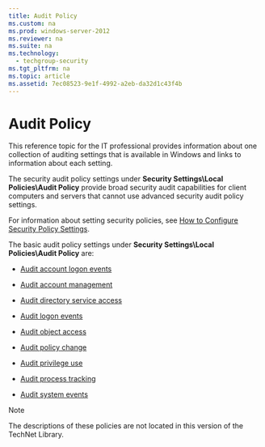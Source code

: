 ```yaml
---
title: Audit Policy
ms.custom: na
ms.prod: windows-server-2012
ms.reviewer: na
ms.suite: na
ms.technology: 
  - techgroup-security
ms.tgt_pltfrm: na
ms.topic: article
ms.assetid: 7ec08523-9e1f-4992-a2eb-da32d1c43f4b
---
```

# Audit Policy
This reference topic for the IT professional provides information about one collection of auditing settings that is available in Windows and links to information about each setting.  
  
The security audit policy settings under **Security Settings\\Local Policies\\Audit Policy** provide broad security audit capabilities for client computers and servers that cannot use advanced security audit policy settings.  
  
For information about setting security policies, see [How to Configure Security Policy Settings](how-configure-security-policy-settings.md).  
  
The basic audit policy settings under **Security Settings\\Local Policies\\Audit Policy** are:  
  
-   [Audit account logon events](http://technet.microsoft.com/library/cc787176(v=ws.10).aspx)  
  
-   [Audit account management](http://technet.microsoft.com/library/cc737542(v=ws.10).aspx)  
  
-   [Audit directory service access](http://technet.microsoft.com/library/cc728087(v=ws.10).aspx)  
  
-   [Audit logon events](http://technet.microsoft.com/library/cc787567(v=ws.10).aspx)  
  
-   [Audit object access](http://technet.microsoft.com/library/cc776774(v=ws.10).aspx)  
  
-   [Audit policy change](http://technet.microsoft.com/library/cc781549(v=ws.10).aspx)  
  
-   [Audit privilege use](http://technet.microsoft.com/library/cc784501(v=ws.10).aspx)  
  
-   [Audit process tracking](http://technet.microsoft.com/library/cc775520(v=ws.10).aspx)  
  
-   [Audit system events](http://technet.microsoft.com/library/cc782518(v=ws.10).aspx)  
  
> [!NOTE]  
> The descriptions of these policies are not located in this version of the TechNet Library.  
  

